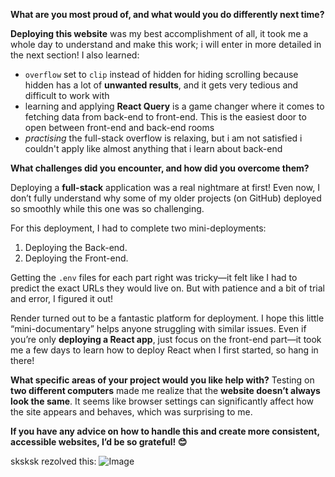 __What are you most proud of, and what would you do differently next time?__

**Deploying this website** was my best accomplishment of all, it took me a whole day to understand and make this work; i will enter in more detailed in the next section! I also learned:
- `overflow` set to `clip` instead of hidden for hiding scrolling because hidden has a lot of **unwanted results**, and it gets very tedious and difficult to work with
- learning and applying **React Query** is a game changer where it comes to fetching data from back-end to front-end. This is the easiest door to open between front-end and back-end rooms
- *practising* the full-stack overflow is relaxing, but i am not satisfied i couldn't apply like almost anything that i learn about back-end
  
__What challenges did you encounter, and how did you overcome them?__

Deploying a **full-stack** application was a real nightmare at first! Even now, I don’t fully understand why some of my older projects (on GitHub) deployed so smoothly while this one was so challenging.

For this deployment, I had to complete two mini-deployments:

1.    Deploying the Back-end.
2.    Deploying the Front-end.

Getting the `.env` files for each part right was tricky—it felt like I had to predict the exact URLs they would live on. But with patience and a bit of trial and error, I figured it out!

Render turned out to be a fantastic platform for deployment. 
I hope this little “mini-documentary” helps anyone struggling with similar issues. Even if you’re only **deploying a React app**, 
just focus on the front-end part—it took me a few days to learn how to deploy React when I first started, so hang in there!

__What specific areas of your project would you like help with?__
Testing on **two different computers** made me realize that the **website doesn’t always look the same**. It seems like browser settings can significantly affect how the site appears and behaves, which was surprising to me.

**If you have any advice on how to handle this and create more consistent, accessible websites, I’d be so grateful! 😊**

sksksk rezolved this:
![Image](https://project-tracking-frontend.onrender.com/)

